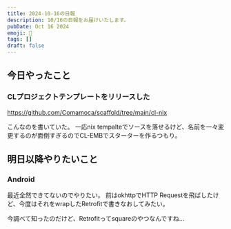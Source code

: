 ```yaml
---
title: 2024-10-16の日報
description: 10/16の日報をお届けいたします。
pubDate: Oct 16 2024
emoji: 🦊
tags: []
draft: false
---
```


## 今日やったこと

### CLプロジェクトテンプレートをリリースした

https://github.com/Comamoca/scaffold/tree/main/cl-nix

こんなのを書いていた。 一応nix
tempalteでソースを落せるけど、名前を一々変更するのが面倒すぎるのでCL-EMBでスターターを作るつもり。

## 明日以降やりたいこと

### Android

最近全然できてないのでやりたい。 前はokhttpでHTTP
Requestを飛ばしたけど、今度はそれをwrapしたRetrofitで書きなおしてみたい。

今調べて知ったのだけど、Retrofitってsquareのやつなんですね...
